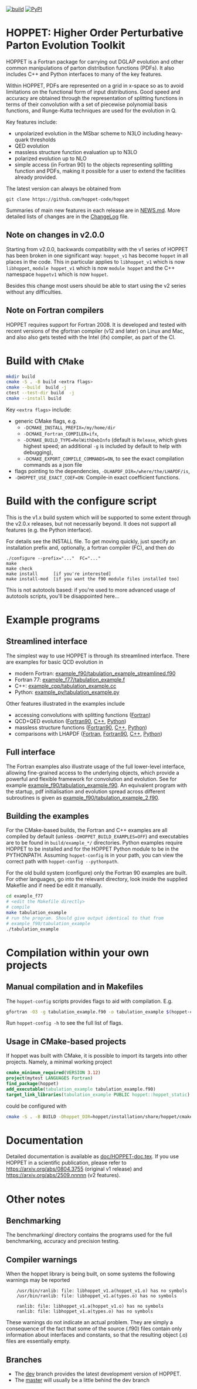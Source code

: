 [![build](https://github.com/hoppet-code/hoppet/actions/workflows/main.yml/badge.svg)](https://github.com/hoppet-code/hoppet/actions/workflows/main.yml)
<a href="https://pypi.org/project/HOPPET/"><img alt="PyPI" src="https://img.shields.io/pypi/v/HOPPET"/></a>

# HOPPET: Higher Order Perturbative Parton Evolution Toolkit

HOPPET is a Fortran package for carrying out DGLAP evolution and other
common manipulations of parton distribution functions (PDFs). It also
includes C++ and Python interfaces to many of the key features.

Within HOPPET, PDFs are represented on a grid in x-space so as to
avoid limitations on the functional form of input
distributions. Good speed and accuracy are obtained through the
representation of splitting functions in terms of their convolution
with a set of piecewise polynomial basis functions, and Runge-Kutta
techniques are used for the evolution in Q.

Key features include:

* unpolarized evolution in the MSbar scheme to N3LO including heavy-quark thresholds
* QED evolution
* massless structure function evaluation up to N3LO
* polarized evolution up to NLO
* simple access (in Fortran 90) to the objects representing splitting
  function and PDFs, making it possible for a user to extend the
  facilities already provided.

The latest version can always be obtained from

    git clone https://github.com/hoppet-code/hoppet

Summaries of main new features in each release are in
[NEWS.md](NEWS.md). More detailed lists of changes are in the
[ChangeLog](ChangeLog) file.



## Note on changes in v2.0.0


Starting from v2.0.0, backwards compatibility with the v1 series of
HOPPET has been broken in one significant way: `hoppet_v1`
has become `hoppet` in all places in the code. This in particular
applies to `libhoppet_v1` which is now `libhoppet`, `module hoppet_v1`
which is now `module hoppet` and the C++ namespace `hoppetv1` which
is now `hoppet`.

Besides this change most users should be able to start using the v2
series without any difficulties.

## Note on Fortran compilers

HOPPET requires support for Fortran 2008. It is developed and tested
with recent versions of the gfortran compiler (v12 and later) on Linux
and Mac, and also also gets tested with the Intel (ifx) compiler, as
part of the CI.

# Build with `CMake`


```bash
mkdir build
cmake -S . -B build <extra flags>
cmake --build  build -j 
ctest --test-dir build  -j
cmake --install build
```

Key `<extra flags>` include:
- generic CMake flags, e.g. 
  * `-DCMAKE_INSTALL_PREFIX=/my/home/dir`
  * `-DCMAKE_Fortran_COMPILER=ifx`,
  * `-DCMAKE_BUILD_TYPE=RelWithDebInfo` (default is `Release`, which gives highest speed; an additional `-g` is included by default to help with debugging), 
  * `-DCMAKE_EXPORT_COMPILE_COMMANDS=ON`, to see the exact compilation commands as a json file
- flags pointing to the dependencies, `-DLHAPDF_DIR=/where/the/LHAPDF/is`,
- `-DHOPPET_USE_EXACT_COEF=ON`:    Compile-in exact coefficient functions.



# Build with the configure script

This is the v1.x build system which will be supported to some extent
through the v2.0.x releases, but not necessarily beyond. It does not
support all features (e.g. the Python interface).

For details see the INSTALL file. To get moving quickly, just specify
an installation prefix and, optionally, a fortran compiler (FC), and then do

    ./configure --prefix="..."  FC="..."
    make 
    make check
    make install      [if you're interested]
    make install-mod  [if you want the f90 module files installed too]

This is not autotools based: if you're used to more advanced usage of
autotools scripts, you'll be disappointed here...


# Example programs

## Streamlined interface

The simplest way to use HOPPET is through its streamlined interface.
There are examples for basic QCD evolution in 
- modern Fortran:
[example_f90/tabulation_example_streamlined.f90](example_f90/tabulation_example_streamlined.f90)
- Fortran 77: [example_f77/tabulation_example.f](example_f77/tabulation_example.f) 
- C++: [example_cpp/tabulation_example.cc](example_cpp/tabulation_example.cc)
- Python: [example_py/tabulation_example.py](example_py/tabulation_example.py)

Other features illustrated in the examples include

- accessing convolutions with splitting functions ([Fortran](example_f77/convolution_example.f))
- QCD+QED evolution ([Fortran90](example_f90/tabulation_example_qed_streamlined.f90), [C++](example_cpp/tabulation_example_qed.cc), [Python](example_py/tabulation_example_qed.py))
- massless structure functions ([Fortran90](example_f90/structure_functions_example.f90), [C++](example_cpp/structure_functions_example.cc), [Python](example_py/structure_function_example.py))
- comparisons with LHAPDF ([Fortran](example_f77/compare_lhapdf_hoppet.f), [Fortran90](example_f90/with-lhapdf/fast_pdf_evaluation.f90), [C++](example_cpp/with-lhapdf/fast_pdf_evaluation.cc), [Python](example_py/tabulation_example_lhapdf.py))


## Full interface  
The Fortran examples also illustrate usage of the full lower-level interface,
allowing fine-grained access to the underlying objects, which provide a
powerful and flexible framework for convolution and evolution.
See for example
[example_f90/tabulation_example.f90](example_f90/tabulation_example.f90).
An equivalent program with the startup, pdf initialisation and
evolution spread across different subroutines is given as
[example_f90/tabulation_example_2.f90](example_f90/tabulation_example_2.f90).

## Building the examples

For the CMake-based builds, the Fortran and C++ examples are all
compiled by default (unless `-DHOPPET_BUILD_EXAMPLES=OFF`) and
executables are to be found in `build/example_*/` directories. Python
examples require HOPPET to be installed and for the HOPPET Python module
to be in the PYTHONPATH. Assuming `hoppet-config` is in your path, you
can view the correct path with `hoppet-config --pythonpath`. 


For the old build system (configure) only the Fortran 90 examples are
built. For other languages, go into the relevant directory, look inside
the supplied Makefile and if need be edit it manually.

```bash
cd example_f77
# <edit the Makefile directly>
# compile
make tabulation_example
# run the program. Should give output identical to that from
# example_f90/tabulation_example
./tabulation_example
```

# Compilation within your own projects

## Manual compilation and in Makefiles

The `hoppet-config` scripts provides flags to aid with compilation. E.g.

```sh
gfortran -O3 -g tabulation_example.f90 -o tabulation_example $(hoppet-config --fflags --libs)
```

Run `hoppet-config -h` to see the full list of flags.

## Usage in CMake-based projects

If hoppet was built with CMake, it is possible to import its targets into
other projects. Namely, a minimal working project 

```CMake
cmake_minimum_required(VERSION 3.12)
project(mytest LANGUAGES Fortran)
find_package(hoppet)
add_executable(tabulation_example tabulation_example.f90)
target_link_libraries(tabulation_example PUBLIC hoppet::hoppet_static)
```

could be configured with 

```sh
cmake -S . -B BUILD -Dhoppet_DIR=hoppet/installation/share/hoppet/cmake
```

# Documentation

Detailed documentation is available as
[doc/HOPPET-doc.tex](doc/HOPPET-doc.tex). If you use HOPPET in a
scientific publication, please refer to https://arxiv.org/abs/0804.3755
(original v1 release) and https://arxiv.org/abs/2509.nnnnn (v2 features).


# Other notes

## Benchmarking

The benchmarking/ directory contains the programs used for the full
benchmarking, accuracy and precision testing. 

## Compiler warnings

When the hoppet library is being built, on some systems the following
warnings may be reported 

```
    /usr/bin/ranlib: file: libhoppet_v1.a(hoppet_v1.o) has no symbols
    /usr/bin/ranlib: file: libhoppet_v1.a(types.o) has no symbols
    
    ranlib: file: libhoppet_v1.a(hoppet_v1.o) has no symbols
    ranlib: file: libhoppet_v1.a(types.o) has no symbols
```

These warnings do not indicate an actual problem. They are simply a
consequence of the fact that some of the source (.f90) files contain
only information about interfaces and constants, so that the resulting
object (.o) files are essentially empty.


## Branches

- The [dev](https://github.com/hoppet-code/hoppet/tree/dev) branch
provides the latest development version of HOPPET. 
- The [master](https://github.com/hoppet-code/hoppet/tree/branch) will
usually be a little behind the dev branch


